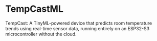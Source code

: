 # TempCastML
TempCast: A TinyML-powered device that predicts room temperature trends using real-time sensor data, running entirely on an ESP32-S3 microcontroller without the cloud.

